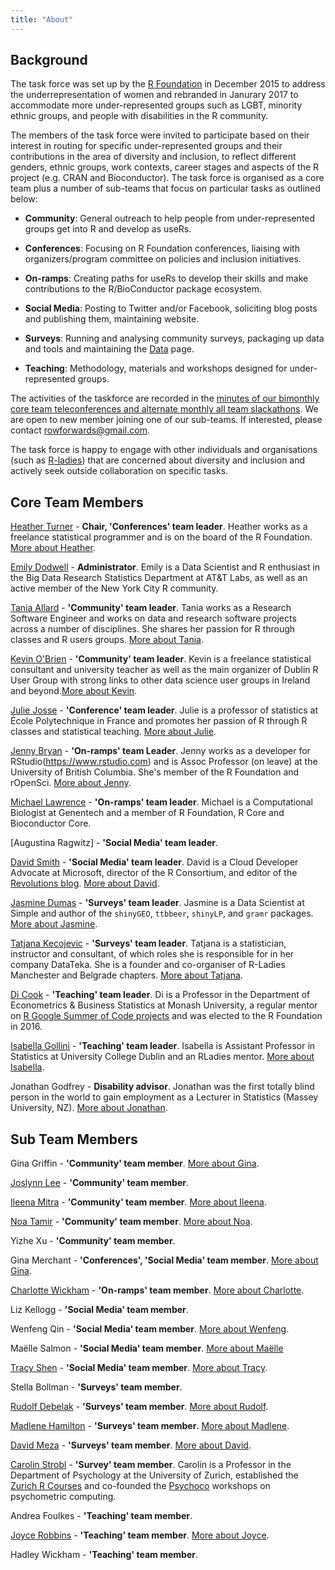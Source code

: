 ```yaml
---
title: "About"
---
```


## Background

The task force was set up by the [R Foundation](https://www.r-project.org/foundation/) in December 2015 to address the underrepresentation of women and rebranded in Janurary 2017 to accommodate more under-represented groups such as LGBT, minority ethnic groups, and people with disabilities in the R community.

The members of the task force were invited to participate based on their interest in routing for specific under-represented groups and their contributions in the area of diversity and inclusion, to reflect different genders, ethnic groups, work contexts, career stages and aspects of the R project (e.g. CRAN and Bioconductor). The task force is organised as a core team plus a number of sub-teams that focus on particular tasks as outlined below:

* **Community**: General outreach to help people from under-represented groups get into R and develop as useRs.

* **Conferences**: Focusing on R Foundation conferences, liaising with organizers/program committee on policies and inclusion initiatives.

* **On-ramps**: Creating paths for useRs to develop their skills and make contributions to the R/BioConductor package ecosystem.

* **Social Media**: Posting to Twitter and/or Facebook, soliciting blog posts and publishing them, maintaining website. 

* **Surveys**: Running and analysing community surveys, packaging up data and tools and maintaining the [Data](https://forwards.github.io/data/) page.

* **Teaching**: Methodology, materials and workshops designed for under-represented groups. 

The activities of the taskforce are recorded in the [minutes of our bimonthly core team teleconferences and alternate monthly all team slackathons](https://github.com/forwards/meetings-public). We are open to new member joining one of our sub-teams. If interested, please contact <rowforwards@gmail.com>.

The task force is happy to engage with other individuals and organisations (such as [R-ladies](http://r-ladies.org)) that are concerned about diversity and inclusion and actively seek outside collaboration on specific tasks. 

## Core Team Members

[Heather Turner](https://uk.linkedin.com/in/heathrturnr) - **Chair, 'Conferences' team leader**. Heather works as a freelance statistical programmer and is on the board of the R Foundation. [More about Heather](http://heatherturner.net/).

[Emily Dodwell](https://www.linkedin.com/in/emilymdodwell/) - **Administrator**. Emily is a Data Scientist and R enthusiast in the Big Data Research Statistics Department at AT&T Labs, as well as an active member of the New York City R community.

[Tania Allard](https://www.linkedin.com/in/taniasanchezmonroy/) - **'Community' team leader**. Tania works as a Research Software Engineer and works on data and research software projects across a number of disciplines. She shares her passion for R through classes and R users groups. [More about Tania](https://bitsandchips.me/).

[Kevin O'Brien](https://ie.linkedin.com/in/kobriendublin) - **'Community' team leader**. Kevin is a freelance statistical consultant and university teacher as well as the main organizer of Dublin R User Group with strong links to other data science user groups in Ireland and beyond.[More about Kevin](https://www.codinggrace.com/).

[Julie Josse](https://www.linkedin.com/in/julie-josse-4886a2140/) - **'Conference' team leader**. Julie is a professor of statistics at École Polytechnique in France and promotes her passion of R through R classes and statistical teaching. [More about Julie](http://juliejosse.com/).

[Jenny Bryan](https://twitter.com/JennyBryan) - **'On-ramps' team Leader**. Jenny works as a developer for RStudio(https://www.rstudio.com) and is Assoc Professor (on leave) at the University of British Columbia. She's member of the R Foundation and rOpenSci. [More about Jenny](https://www.stat.ubc.ca/~jenny/).

[Michael Lawrence](https://www.linkedin.com/in/michael-lawrence-74a9b482/) - **'On-ramps' team leader**. Michael is a Computational Biologist at Genentech and a member of R Foundation, R Core and Bioconductor Core. 

[Augustina Ragwitz] - **'Social Media' team leader**.

[David Smith](https://www.linkedin.com/in/dmsmith/) - **'Social Media' team leader**. David is a Cloud Developer Advocate at Microsoft, director of the R Consortium, and editor of the [Revolutions blog](http://blog.revolutionanalytics.com/). [More about David](https://developer.microsoft.com/en-us/advocates/david-smith).

[Jasmine Dumas](https://www.linkedin.com/in/jasminedumas/) - **'Surveys' team leader**. Jasmine is a Data Scientist at Simple and author of the `shinyGEO`, `ttbbeer`, `shinyLP`, and `gramr` packages. [More about Jasmine](https://jasdumas.github.io/).

[Tatjana Kecojevic](https://www.linkedin.com/in/tatjana-kecojevic-803704143/) - **'Surveys' team leader**. Tatjana is a statistician, instructor and consultant, of which roles she is responsible for in her company DataTeka. She is a founder and co-organiser of R-Ladies Manchester and Belgrade chapters. [More about Tatjana](https://tanjakec.github.io/).

[Di Cook](http://dicook.github.io/) - **'Teaching' team leader**. Di is a Professor in the Department of Econometrics & Business Statistics at Monash University, a regular mentor on [R Google Summer of Code projects](https://github.com/rstats-gsoc) and was elected to the R Foundation in 2016.

[Isabella Gollini](https://www.linkedin.com/in/isabellagollini/) - **'Teaching' team leader**. Isabella is Assistant Professor in Statistics at University College Dublin and an RLadies mentor. [More about Isabella](https://sites.google.com/site/isabellagollini/).

Jonathan Godfrey - **Disability advisor**. Jonathan was the first totally blind person in the world to gain employment as a Lecturer in Statistics (Massey University, NZ). [More about Jonathan](https://R-Resources.massey.ac.nz/BrailleR).


## Sub Team Members

Gina Griffin - **'Community' team member**. [More about Gina](https://github.com/Allyris).

[Joslynn Lee](https://www.linkedin.com/in/joslynnlee/) - **'Community' team member**.

[Ileena Mitra](https://www.linkedin.com/in/ileena-mitra-86a5955a/) - **'Community' team member**. [More about Ileena](https://ileenamitra.github.io/).

[Noa Tamir](https://www.linkedin.com/in/noatamir) - **'Community' team member**. [More about Noa](noatamir.com).

Yizhe Xu - **'Community' team member**.

Gina Merchant - **'Conferences', 'Social Media' team member**. [More about Gina](http://gmerchant.ucsd.edu).

[Charlotte Wickham](https://www.linkedin.com/in/charlotte-wickham-793a011a) - **'On-ramps' team member**. [More about Charlotte](http://cwick.co.nz).

Liz Kellogg - **'Social Media' team member**.

Wenfeng Qin - **'Social Media' team member**. [More about Wenfeng](https://github.com/qinwf).

Maëlle Salmon - **'Social Media' team member**. [More about Maëlle](http://www.masalmon.eu/)

[Tracy Shen](https://www.linkedin.com/in/jiatracyshen/) - **'Social Media' team member**. [More about Tracy](https://github.com/tbs08).

Stella Bollman - **'Surveys' team member**.

[Rudolf Debelak](https://www.linkedin.com/in/rudolf-debelak-5214a85b/) - **'Surveys' team member**. [More about Rudolf](https://www.psychologie.uzh.ch/en/fachrichtungen/methoden/team/rudolfdebelak.html).

[Madlene Hamilton](https://www.linkedin.com/in/madlenehamilton/) - **'Surveys' team member**. [More about Madlene](https://twitter.com/madlenehamilton).

[David Meza](https://www.linkedin.com/in/davidmeza1/) - **'Surveys' team member**. [More about David](https://knowledger.rbind.io/).

[Carolin Strobl](http://www.psychology.uzh.ch/en/areas/nec/methoden/team/carolinstrobl.html) - **'Survey' team member**. Carolin is a Professor in the Department of Psychology at the University of Zurich, established the [Zurich R Courses](http://www.zhrcourses.uzh.ch/en.html) and co-founded the [Psychoco](https://eeecon.uibk.ac.at/psychoco/courses.html) workshops on psychometric computing.

Andrea Foulkes - **'Teaching' team member**.

[Joyce Robbins](https://www.linkedin.com/in/joycerobbins/) - **'Teaching' team member**. [More about Joyce](http://www.joyce-robbins.com/about/).

Hadley Wickham - **'Teaching' team member**. 
